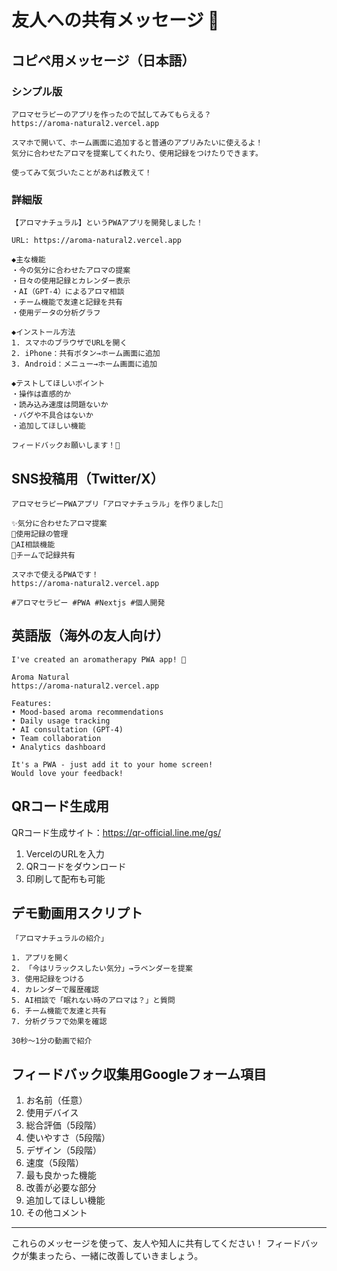 # 友人への共有メッセージ 📱

## コピペ用メッセージ（日本語）

### シンプル版
```
アロマセラピーのアプリを作ったので試してみてもらえる？
https://aroma-natural2.vercel.app

スマホで開いて、ホーム画面に追加すると普通のアプリみたいに使えるよ！
気分に合わせたアロマを提案してくれたり、使用記録をつけたりできます。

使ってみて気づいたことがあれば教えて！
```

### 詳細版
```
【アロマナチュラル】というPWAアプリを開発しました！

URL: https://aroma-natural2.vercel.app

◆主な機能
・今の気分に合わせたアロマの提案
・日々の使用記録とカレンダー表示
・AI（GPT-4）によるアロマ相談
・チーム機能で友達と記録を共有
・使用データの分析グラフ

◆インストール方法
1. スマホのブラウザでURLを開く
2. iPhone：共有ボタン→ホーム画面に追加
3. Android：メニュー→ホーム画面に追加

◆テストしてほしいポイント
・操作は直感的か
・読み込み速度は問題ないか
・バグや不具合はないか
・追加してほしい機能

フィードバックお願いします！🌿
```

## SNS投稿用（Twitter/X）

```
アロマセラピーPWAアプリ「アロマナチュラル」を作りました🌿

✨気分に合わせたアロマ提案
📝使用記録の管理
🤖AI相談機能
👥チームで記録共有

スマホで使えるPWAです！
https://aroma-natural2.vercel.app

#アロマセラピー #PWA #Nextjs #個人開発
```

## 英語版（海外の友人向け）

```
I've created an aromatherapy PWA app! 🌿

Aroma Natural
https://aroma-natural2.vercel.app

Features:
• Mood-based aroma recommendations
• Daily usage tracking
• AI consultation (GPT-4)
• Team collaboration
• Analytics dashboard

It's a PWA - just add it to your home screen!
Would love your feedback!
```

## QRコード生成用

QRコード生成サイト：https://qr-official.line.me/gs/
1. VercelのURLを入力
2. QRコードをダウンロード
3. 印刷して配布も可能

## デモ動画用スクリプト

```
「アロマナチュラルの紹介」

1. アプリを開く
2. 「今はリラックスしたい気分」→ラベンダーを提案
3. 使用記録をつける
4. カレンダーで履歴確認
5. AI相談で「眠れない時のアロマは？」と質問
6. チーム機能で友達と共有
7. 分析グラフで効果を確認

30秒〜1分の動画で紹介
```

## フィードバック収集用Googleフォーム項目

1. お名前（任意）
2. 使用デバイス
3. 総合評価（5段階）
4. 使いやすさ（5段階）
5. デザイン（5段階）
6. 速度（5段階）
7. 最も良かった機能
8. 改善が必要な部分
9. 追加してほしい機能
10. その他コメント

---

これらのメッセージを使って、友人や知人に共有してください！
フィードバックが集まったら、一緒に改善していきましょう。